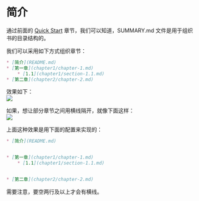 # 简介
通过前面的 [Quick Start](2.quick-start.md) 章节，我们可以知道，SUMMARY.md 文件是用于组织书的目录结构的。

我们可以采用如下方式组织章节：
``` markdown
* [简介](README.md)
* [第一章](chapter1/chapter-1.md)
    * [1.1](chapter1/section-1.1.md)
* [第二章](chapter2/chapter-2.md)
```
效果如下：  
![](http://img.zhaohaodong.com/gitbook-introduction/gitbook-default-summary.png)

如果，想让部分章节之间用横线隔开，就像下面这样：  
![](http://img.zhaohaodong.com/gitbook-introduction/gitbook-line-summary.png)

上面这种效果是用下面的配置来实现的：
``` markdown
* [简介](README.md)


* [第一章](chapter1/chapter-1.md)
    * [1.1](chapter1/section-1.1.md)


* [第二章](chapter2/chapter-2.md)
```
需要注意，要空两行及以上才会有横线。
